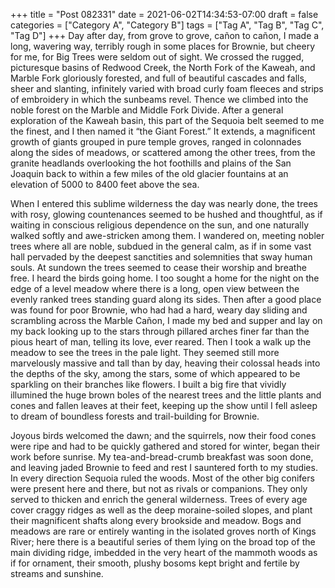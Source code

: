 +++
title = "Post 082331"
date = 2021-06-02T14:34:53-07:00
draft = false
categories = ["Category A", "Category B"]
tags = ["Tag A", "Tag B", "Tag C", "Tag D"]
+++
Day after day, from grove to grove, cañon to cañon, I made a long, wavering way, terribly rough in some places for Brownie, but cheery for me, for Big Trees were seldom out of sight. We crossed the rugged, picturesque basins of Redwood Creek, the North Fork of the Kaweah, and Marble Fork gloriously forested, and full of beautiful cascades and falls, sheer and slanting, infinitely varied with broad curly foam fleeces and strips of embroidery in which the sunbeams revel. Thence we climbed into the noble forest on the Marble and Middle Fork Divide. After a general exploration of the Kaweah basin, this part of the Sequoia belt seemed to me the finest, and I then named it “the Giant Forest.” It extends, a magnificent growth of giants grouped in pure temple groves, ranged in colonnades along the sides of meadows, or scattered among the other trees, from the granite headlands overlooking the hot foothills and plains of the San Joaquin back to within a few miles of the old glacier fountains at an elevation of 5000 to 8400 feet above the sea.

When I entered this sublime wilderness the day was nearly done, the trees with rosy, glowing countenances seemed to be hushed and thoughtful, as if waiting in conscious religious dependence on the sun, and one naturally walked softly and awe-stricken among them. I wandered on, meeting nobler trees where all are noble, subdued in the general calm, as if in some vast hall pervaded by the deepest sanctities and solemnities that sway human souls. At sundown the trees seemed to cease their worship and breathe free. I heard the birds going home. I too sought a home for the night on the edge of a level meadow where there is a long, open view between the evenly ranked trees standing guard along its sides. Then after a good place was found for poor Brownie, who had had a hard, weary day sliding and scrambling across the Marble Cañon, I made my bed and supper and lay on my back looking up to the stars through pillared arches finer far than the pious heart of man, telling its love, ever reared. Then I took a walk up the meadow to see the trees in the pale light. They seemed still more marvelously massive and tall than by day, heaving their colossal heads into the depths of the sky, among the stars, some of which appeared to be sparkling on their branches like flowers. I built a big fire that vividly illumined the huge brown boles of the nearest trees and the little plants and cones and fallen leaves at their feet, keeping up the show until I fell asleep to dream of boundless forests and trail-building for Brownie.

Joyous birds welcomed the dawn; and the squirrels, now their food cones were ripe and had to be quickly gathered and stored for winter, began their work before sunrise. My tea-and-bread-crumb breakfast was soon done, and leaving jaded Brownie to feed and rest I sauntered forth to my studies. In every direction Sequoia ruled the woods. Most of the other big conifers were present here and there, but not as rivals or companions. They only served to thicken and enrich the general wilderness. Trees of every age cover craggy ridges as well as the deep moraine-soiled slopes, and plant their magnificent shafts along every brookside and meadow. Bogs and meadows are rare or entirely wanting in the isolated groves north of Kings River; here there is a beautiful series of them lying on the broad top of the main dividing ridge, imbedded in the very heart of the mammoth woods as if for ornament, their smooth, plushy bosoms kept bright and fertile by streams and sunshine.
